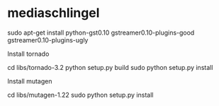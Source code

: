 mediaschlingel
==============

sudo apt-get install python-gst0.10 gstreamer0.10-plugins-good gstreamer0.10-plugins-ugly

Install tornado

cd libs/tornado-3.2
python setup.py build
sudo python setup.py install

Install mutagen

cd libs/mutagen-1.22
sudo python setup.py install

